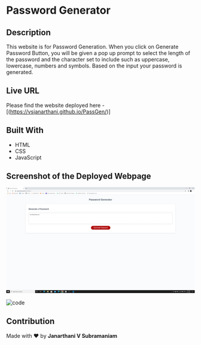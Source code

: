 # Password Generator
## Description
This website is for Password Generation. When you click on Generate Password Button, you will be given a pop up prompt to select the length of the password and the character set to include such as uppercase, lowercase, numbers and symbols. Based on the input your password is generated. 
## Live URL
Please find the website deployed here - [(https://vsjanarthani.github.io/PassGen/)]
## Built With
* HTML
* CSS
* JavaScript
## Screenshot of the Deployed Webpage
![code](./assets/images/webpage.png)

![code](./assets/images/webpage1.png)
## Contribution
Made with :heart: by **Janarthani V Subramaniam**